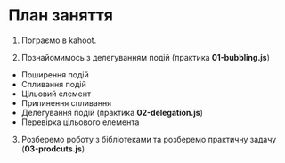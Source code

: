 # План заняття

1. Пограємо в kahoot.

2. Познайомимось з делегуванням подій (практика **01-bubbling.js**)

- Поширення подій
- Спливання подій
- Цільовий елемент
- Припинення спливання
- Делегування подій (практика **02-delegation.js**)
- Перевірка цільового елемента

3. Розберемо роботу з бібліотеками та розберемо практичну задачу (**03-prodcuts.js**)
